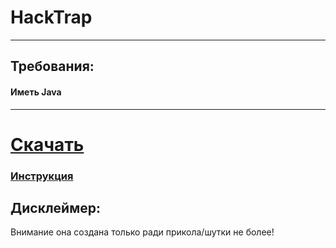 <h1>HackTrap</h1> <hr />
<h2>Требования:<br /><h4>Иметь Java</h4></h2>
<hr />
  <h1><a href="https://github.com/Ferius057/HackTrap/releases">Скачать</a></h1>
  <h3><a href="https://github.com/Ferius057/HackTrap/blob/master/%D0%B8%D0%BD%D1%81%D1%82%D1%80%D1%83%D0%BA%D1%86%D0%B8%D1%8F.md">Инструкция</a></h3>
    <h2>Дисклеймер:</h2>
  Внимание она создана только ради прикола/шутки не более!
